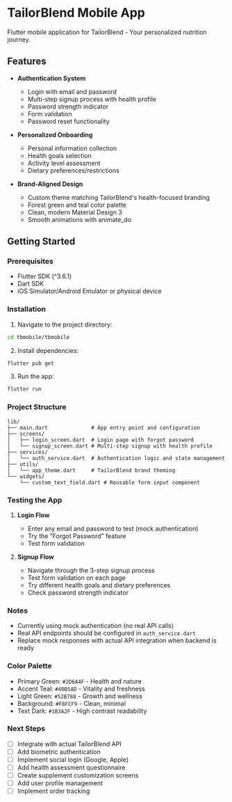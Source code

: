 # TailorBlend Mobile App

Flutter mobile application for TailorBlend - Your personalized nutrition journey.

## Features

- **Authentication System**
  - Login with email and password
  - Multi-step signup process with health profile
  - Password strength indicator
  - Form validation
  - Password reset functionality

- **Personalized Onboarding**
  - Personal information collection
  - Health goals selection
  - Activity level assessment
  - Dietary preferences/restrictions

- **Brand-Aligned Design**
  - Custom theme matching TailorBlend's health-focused branding
  - Forest green and teal color palette
  - Clean, modern Material Design 3
  - Smooth animations with animate_do

## Getting Started

### Prerequisites

- Flutter SDK (^3.6.1)
- Dart SDK
- iOS Simulator/Android Emulator or physical device

### Installation

1. Navigate to the project directory:
```bash
cd tbmobile/tbmobile
```

2. Install dependencies:
```bash
flutter pub get
```

3. Run the app:
```bash
flutter run
```

### Project Structure

```
lib/
├── main.dart              # App entry point and configuration
├── screens/
│   ├── login_screen.dart  # Login page with forgot password
│   └── signup_screen.dart # Multi-step signup with health profile
├── services/
│   └── auth_service.dart  # Authentication logic and state management
├── utils/
│   └── app_theme.dart     # TailorBlend brand theming
└── widgets/
    └── custom_text_field.dart # Reusable form input component
```

### Testing the App

1. **Login Flow**
   - Enter any email and password to test (mock authentication)
   - Try the "Forgot Password" feature
   - Test form validation

2. **Signup Flow**
   - Navigate through the 3-step signup process
   - Test form validation on each page
   - Try different health goals and dietary preferences
   - Check password strength indicator

### Notes

- Currently using mock authentication (no real API calls)
- Real API endpoints should be configured in `auth_service.dart`
- Replace mock responses with actual API integration when backend is ready

### Color Palette

- Primary Green: `#2D6A4F` - Health and nature
- Accent Teal: `#40B5AD` - Vitality and freshness
- Light Green: `#52B788` - Growth and wellness
- Background: `#F8FCF9` - Clean, minimal
- Text Dark: `#1B3A2F` - High contrast readability

### Next Steps

- [ ] Integrate with actual TailorBlend API
- [ ] Add biometric authentication
- [ ] Implement social login (Google, Apple)
- [ ] Add health assessment questionnaire
- [ ] Create supplement customization screens
- [ ] Add user profile management
- [ ] Implement order tracking